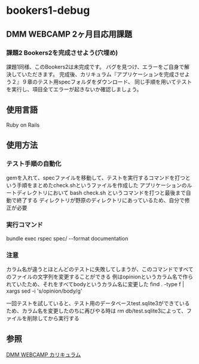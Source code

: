# bookers1-debug
## DMM WEBCAMP 2ヶ月目応用課題

### 課題2 Bookers2を完成させよう(穴埋め)
課題1同様、このBookers2は未完成です。
バグを見つけ、エラーをご自身で解決していただきます。
完成後、カリキュラム『アプリケーションを完成させよう２』９章のテスト用specフォルダをダウンロード、
同じ手順を用いてテストを実行し、項目全てエラーが起きないか確認しましょう。

## 使用言語
Ruby on Rails

## 使用方法
### テスト手順の自動化
gemを入れて、specファイルを移動して、テストを実行するコマンドを打つという手順をまとめたcheck.shというファイルを作成した
アプリケーションのルートディレクトリにおいて
bash check.sh
というコマンドを打つと最後まで自動で終了する
ディレクトリが野原のディレクトリにあっているため、自分で修正が必要

### 実行コマンド
bundle exec rspec spec/ --format documentation

### 注意
カラム名が違うとほとんどのテストに失敗してしまうが、このコマンドですべてのファイルの文字列を変更することができる
例はopinionというカラム名で作られていたため、それをすべてbodyというカラム名に変更した
find . -type f | xargs sed -i 's/opinion/body/g'

一回テストを試していると、テスト用のデータベースtest.sqlite3ができているため、カラム名を変更したのちに再びやる時は
rm db/test.sqlite3によって、ファイルを削除してから実行する


## 参照
[DMM WEBCAMP カリキュラム](https://web-camp.online/lesson/curriculums)

